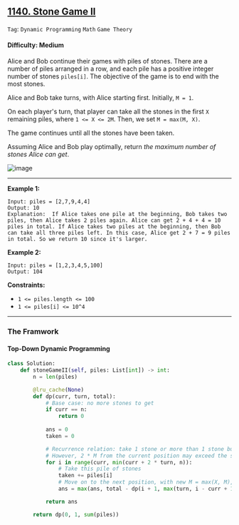 ## [1140. Stone Game II](https://leetcode.com/problems/stone-game-ii/)

```Tag```: ```Dynamic Programming``` ```Math``` ```Game Theory```

#### Difficulty: Medium

Alice and Bob continue their games with piles of stones.  There are a number of piles arranged in a row, and each pile has a positive integer number of stones ```piles[i]```.  The objective of the game is to end with the most stones. 

Alice and Bob take turns, with Alice starting first.  Initially, ```M = 1```.

On each player's turn, that player can take all the stones in the first ```X``` remaining piles, where ```1 <= X <= 2M```.  Then, we set ```M = max(M, X)```.

The game continues until all the stones have been taken.

Assuming Alice and Bob play optimally, return _the maximum number of stones Alice can get_.

![image](https://github.com/quananhle/Python/assets/35042430/5bbe31d9-9e31-4978-9354-20eebe26e4c1)

---

__Example 1:__
```
Input: piles = [2,7,9,4,4]
Output: 10
Explanation:  If Alice takes one pile at the beginning, Bob takes two piles, then Alice takes 2 piles again. Alice can get 2 + 4 + 4 = 10 piles in total. If Alice takes two piles at the beginning, then Bob can take all three piles left. In this case, Alice get 2 + 7 = 9 piles in total. So we return 10 since it's larger.
```

__Example 2:__
```
Input: piles = [1,2,3,4,5,100]
Output: 104
```

__Constraints:__

- ```1 <= piles.length <= 100```
- ```1 <= piles[i] <= 10^4```

---

### The Framwork

#### Top-Down Dynamic Programming

```Python
class Solution:
    def stoneGameII(self, piles: List[int]) -> int:
        n = len(piles)

        @lru_cache(None)
        def dp(curr, turn, total):
            # Base case: no more stones to get
            if curr == n:
                return 0
            
            ans = 0
            taken = 0

            # Recurrence relation: take 1 stone or more than 1 stone but no more than 2*M from the current position
            # However, 2 * M from the current position may exceed the size of piles; hence, use min() to get max limit
            for i in range(curr, min(curr + 2 * turn, n)):
                # Take this pile of stones
                taken += piles[i]
                # Move on to the next position, with new M = max(X, M), where X is the current position + 1
                ans = max(ans, total - dp(i + 1, max(turn, i - curr + 1), total - taken))

            return ans

        return dp(0, 1, sum(piles))
```

